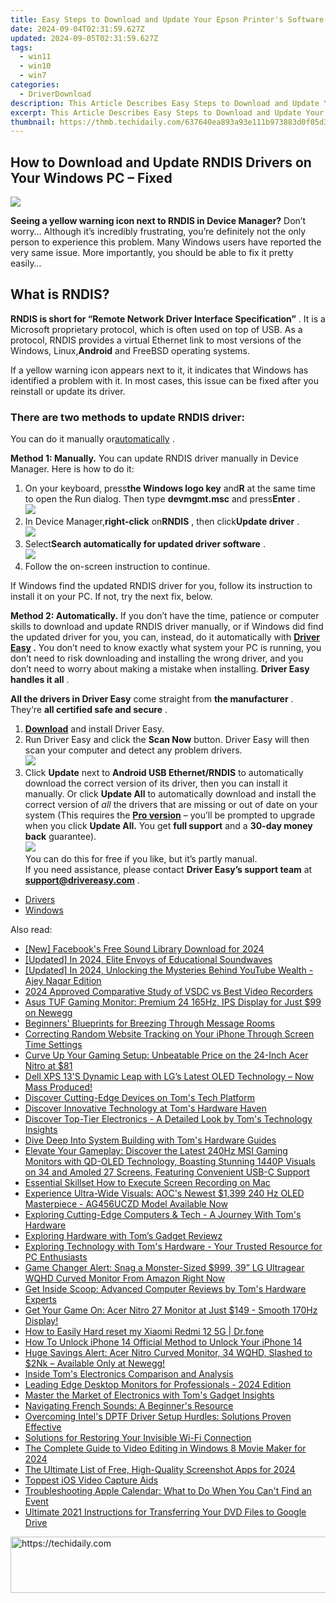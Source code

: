 ```yaml
---
title: Easy Steps to Download and Update Your Epson Printer's Software on Windows 11
date: 2024-09-04T02:31:59.627Z
updated: 2024-09-05T02:31:59.627Z
tags:
  - win11
  - win10
  - win7
categories:
  - DriverDownload
description: This Article Describes Easy Steps to Download and Update Your Epson Printer's Software on Windows 11
excerpt: This Article Describes Easy Steps to Download and Update Your Epson Printer's Software on Windows 11
thumbnail: https://thmb.techidaily.com/637640ea893a93e111b973883d0f05d3166b54a33cafa8864cd2873a58b515ce.png
---
```


## How to Download and Update RNDIS Drivers on Your Windows PC – Fixed

![](https://images.drivereasy.com/wp-content/uploads/2019/01/Snap920.png)

 **Seeing a yellow warning icon next to RNDIS in Device Manager?** Don’t worry… Although it’s incredibly frustrating, you’re definitely not the only person to experience this problem. Many Windows users have reported the very same issue. More importantly, you should be able to fix it pretty easily…

## What is RNDIS?

 **RNDIS is short for “Remote Network Driver Interface Specification”** . It is a Microsoft proprietary protocol, which is often used on top of USB. As a protocol, RNDIS provides a virtual Ethernet link to most versions of the Windows, Linux,**Android** and FreeBSD operating systems.

 If a yellow warning icon appears next to it, it indicates that Windows has identified a problem with it. In most cases, this issue can be fixed after you reinstall or update its driver.

### **There are two methods to update RNDIS driver:**

 You can do it manually or[automatically](https://tools.techidaily.com/drivereasy/download/) .

**Method 1: Manually.**  You can update RNDIS driver manually in Device Manager. Here is how to do it:

1. On your keyboard, press**the Windows logo key** and**R** at the same time to open the Run dialog. Then type **devmgmt.msc** and press**Enter** .  
![](https://images.drivereasy.com/wp-content/uploads/2019/01/snap000428.png)
2. In Device Manager,**right-click** on**RNDIS** , then click**Update driver** .  
![](https://images.drivereasy.com/wp-content/uploads/2019/01/snap000429.png)
3. Select**Search automatically for updated driver software** .  
![](https://images.drivereasy.com/wp-content/uploads/2019/01/snap000430-1.png)
4. Follow the on-screen instruction to continue.

 If Windows find the updated RNDIS driver for you, follow its instruction to install it on your PC. If not, try the next fix, below.

 **Method 2: Automatically.**  If you don’t have the time, patience or computer skills to download and update RNDIS driver manually, or if Windows did find the updated driver for you, you can, instead, do it automatically with **[Driver Easy](https://tools.techidaily.com/drivereasy/download/) .**  You don’t need to know exactly what system your PC is running, you don’t need to risk downloading and installing the wrong driver, and you don’t need to worry about making a mistake when installing. **Driver Easy handles it all** .

**All the drivers in Driver Easy** come straight from **the manufacturer** . They‘re **all certified safe and secure** .

1. **[Download](https://tools.techidaily.com/drivereasy/download/)**  and install Driver Easy.
2. Run Driver Easy and click the **Scan Now**  button. Driver Easy will then scan your computer and detect any problem drivers.  
![](https://images.drivereasy.com/wp-content/uploads/2019/01/snap000425.png)
3. Click **Update**  next to **Android USB Ethernet/RNDIS** to automatically download the correct version of its driver, then you can install it manually. Or click **Update All**  to automatically download and install the correct version of _all_  the drivers that are missing or out of date on your system (This requires the **[Pro version](https://tools.techidaily.com/drivereasy/download/)**  – you’ll be prompted to upgrade when you click **Update All.** You get **full support**  and a **30-day money back**  guarantee).  
![](https://images.drivereasy.com/wp-content/uploads/2019/01/snap000426-1.png)  
 You can do this for free if you like, but it’s partly manual.  
 If you need assistance, please contact **Driver Easy’s support team** at [**support@drivereasy.com**](https://tools.techidaily.com/drivereasy/download/) .

* [Drivers](https://tools.techidaily.com/drivereasy/download/)
* [Windows](https://tools.techidaily.com/drivereasy/download/)

<ins class="adsbygoogle"
     style="display:block"
     data-ad-format="autorelaxed"
     data-ad-client="ca-pub-7571918770474297"
     data-ad-slot="1223367746"></ins>



<ins class="adsbygoogle"
     style="display:block"
     data-ad-client="ca-pub-7571918770474297"
     data-ad-slot="8358498916"
     data-ad-format="auto"
     data-full-width-responsive="true"></ins>

<span class="atpl-alsoreadstyle">Also read:</span>
<div><ul>
<li><a href="https://facebook-video-content.techidaily.com/new-facebooks-free-sound-library-download-for-2024/"><u>[New] Facebook's Free Sound Library Download for 2024</u></a></li>
<li><a href="https://video-screen-grab.techidaily.com/updated-in-2024-elite-envoys-of-educational-soundwaves/"><u>[Updated] In 2024, Elite Envoys of Educational Soundwaves</u></a></li>
<li><a href="https://youtube-docs.techidaily.com/ed-in-2024-unlocking-the-mysteries-behind-youtube-wealth-ajey-nagar-edition/"><u>[Updated] In 2024, Unlocking the Mysteries Behind YouTube Wealth - Ajey Nagar Edition</u></a></li>
<li><a href="https://visual-screen-recording.techidaily.com/2024-approved-comparative-study-of-vsdc-vs-best-video-recorders/"><u>2024 Approved  Comparative Study of VSDC vs Best Video Recorders</u></a></li>
<li><a href="https://hardware-help.techidaily.com/asus-tuf-gaming-monitor-premium-24-165hz-ips-display-for-just-99-on-newegg/"><u>Asus TUF Gaming Monitor: Premium 24 165Hz, IPS Display for Just $99 on Newegg</u></a></li>
<li><a href="https://facebook.techidaily.com/beginners-blueprints-for-breezing-through-message-rooms/"><u>Beginners' Blueprints for Breezing Through Message Rooms</u></a></li>
<li><a href="https://fox-that.techidaily.com/correcting-random-website-tracking-on-your-iphone-through-screen-time-settings/"><u>Correcting Random Website Tracking on Your iPhone Through Screen Time Settings</u></a></li>
<li><a href="https://hardware-help.techidaily.com/curve-up-your-gaming-setup-unbeatable-price-on-the-24-inch-acer-nitro-at-81/"><u>Curve Up Your Gaming Setup: Unbeatable Price on the 24-Inch Acer Nitro at $81</u></a></li>
<li><a href="https://hardware-help.techidaily.com/dell-xps-13s-dynamic-leap-with-lgs-latest-oled-technology-now-mass-produced/"><u>Dell XPS 13'S Dynamic Leap with LG’s Latest OLED Technology – Now Mass Produced!</u></a></li>
<li><a href="https://hardware-help.techidaily.com/discover-cutting-edge-devices-on-toms-tech-platform/"><u>Discover Cutting-Edge Devices on Tom's Tech Platform</u></a></li>
<li><a href="https://hardware-help.techidaily.com/discover-innovative-technology-at-toms-hardware-haven/"><u>Discover Innovative Technology at Tom's Hardware Haven</u></a></li>
<li><a href="https://hardware-help.techidaily.com/discover-top-tier-electronics-a-detailed-look-by-toms-technology-insights/"><u>Discover Top-Tier Electronics - A Detailed Look by Tom's Technology Insights</u></a></li>
<li><a href="https://hardware-help.techidaily.com/dive-deep-into-system-building-with-toms-hardware-guides/"><u>Dive Deep Into System Building with Tom's Hardware Guides</u></a></li>
<li><a href="https://hardware-help.techidaily.com/elevate-your-gameplay-discover-the-latest-240hz-msi-gaming-monitors-with-qd-oled-technology-boasting-stunning-1440p-visuals-on-34-and-amoled-27-screens-feat45/"><u>Elevate Your Gameplay: Discover the Latest 240Hz MSI Gaming Monitors with QD-OLED Technology, Boasting Stunning 1440P Visuals on 34 and Amoled 27 Screens, Featuring Convenient USB-C Support</u></a></li>
<li><a href="https://screen-capture.techidaily.com/essential-skillset-how-to-execute-screen-recording-on-mac/"><u>Essential Skillset  How to Execute Screen Recording on Mac</u></a></li>
<li><a href="https://hardware-help.techidaily.com/experience-ultra-wide-visuals-aocs-newest-1399-240-hz-oled-masterpiece-ag456uczd-model-available-now/"><u>Experience Ultra-Wide Visuals: AOC's Newest $1,399 240 Hz OLED Masterpiece - AG456UCZD Model Available Now</u></a></li>
<li><a href="https://hardware-help.techidaily.com/exploring-cutting-edge-computers-and-tech-a-journey-with-toms-hardware/"><u>Exploring Cutting-Edge Computers & Tech - A Journey With Tom's Hardware</u></a></li>
<li><a href="https://hardware-help.techidaily.com/exploring-hardware-with-toms-gadget-reviewz/"><u>Exploring Hardware with Tom’s Gadget Reviewz</u></a></li>
<li><a href="https://hardware-help.techidaily.com/exploring-technology-with-toms-hardware-your-trusted-resource-for-pc-enthusiasts/"><u>Exploring Technology with Tom's Hardware - Your Trusted Resource for PC Enthusiasts</u></a></li>
<li><a href="https://hardware-help.techidaily.com/game-changer-alert-snag-a-monster-sized-999-39-lg-ultragear-wqhd-curved-monitor-from-amazon-right-now/"><u>Game Changer Alert: Snag a Monster-Sized $999, 39” LG Ultragear WQHD Curved Monitor From Amazon Right Now</u></a></li>
<li><a href="https://hardware-help.techidaily.com/get-inside-scoop-advanced-computer-reviews-by-toms-hardware-experts/"><u>Get Inside Scoop: Advanced Computer Reviews by Tom's Hardware Experts</u></a></li>
<li><a href="https://hardware-help.techidaily.com/get-your-game-on-acer-nitro-27-monitor-at-just-149-smooth-170hz-display/"><u>Get Your Game On: Acer Nitro 27 Monitor at Just $149 - Smooth 170Hz Display!</u></a></li>
<li><a href="https://techidaily.com/how-to-easily-hard-reset-my-xiaomi-redmi-12-5g-drfone-by-drfone-reset-android-reset-android/"><u>How to Easily Hard reset my Xiaomi Redmi 12 5G | Dr.fone</u></a></li>
<li><a href="https://sim-unlock.techidaily.com/how-to-unlock-iphone-14-official-method-to-unlock-your-iphone-14-by-drfone-ios/"><u>How To Unlock iPhone 14 Official Method to Unlock Your iPhone 14</u></a></li>
<li><a href="https://hardware-help.techidaily.com/huge-savings-alert-acer-nitro-curved-monitor-34-wqhd-slashed-to-2nk-available-only-at-newegg/"><u>Huge Savings Alert: Acer Nitro Curved Monitor, 34 WQHD, Slashed to $2Nk – Available Only at Newegg!</u></a></li>
<li><a href="https://hardware-help.techidaily.com/inside-toms-electronics-comparison-and-analysis/"><u>Inside Tom's Electronics Comparison and Analysis</u></a></li>
<li><a href="https://hardware-help.techidaily.com/leading-edge-desktop-monitors-for-professionals-2024-edition/"><u>Leading Edge Desktop Monitors for Professionals - 2024 Edition</u></a></li>
<li><a href="https://hardware-help.techidaily.com/master-the-market-of-electronics-with-toms-gadget-insights/"><u>Master the Market of Electronics with Tom's Gadget Insights</u></a></li>
<li><a href="https://mondly-stories.techidaily.com/navigating-french-sounds-a-beginners-resource/"><u>Navigating French Sounds: A Beginner's Resource</u></a></li>
<li><a href="https://driver-download.techidaily.com/overcoming-intels-dptf-driver-setup-hurdles-solutions-proven-effective/"><u>Overcoming Intel's DPTF Driver Setup Hurdles: Solutions Proven Effective</u></a></li>
<li><a href="https://techtrends.techidaily.com/solutions-for-restoring-your-invisible-wi-fi-connection/"><u>Solutions for Restoring Your Invisible Wi-Fi Connection</u></a></li>
<li><a href="https://some-guidance.techidaily.com/the-complete-guide-to-video-editing-in-windows-8-movie-maker-for-2024/"><u>The Complete Guide to Video Editing in Windows 8 Movie Maker for 2024</u></a></li>
<li><a href="https://screen-mirroring-recording.techidaily.com/the-ultimate-list-of-free-high-quality-screenshot-apps-for-2024/"><u>The Ultimate List of Free, High-Quality Screenshot Apps for 2024</u></a></li>
<li><a href="https://extra-resources.techidaily.com/toppest-ios-video-capture-aids/"><u>Toppest iOS Video Capture Aids</u></a></li>
<li><a href="https://fox-that.techidaily.com/troubleshooting-apple-calendar-what-to-do-when-you-cant-find-an-event/"><u>Troubleshooting Apple Calendar: What to Do When You Can't Find an Event</u></a></li>
<li><a href="https://solve-outstanding.techidaily.com/ultimate-2021-instructions-for-transferring-your-dvd-files-to-google-drive/"><u>Ultimate 2021 Instructions for Transferring Your DVD Files to Google Drive</u></a></li>
</ul></div>

<!-- affiliate ads begin -->
<a href="https://appsumo.8odi.net/c/5597632/2043662/7443" target="_top" id="2043662">
  <img src="//a.impactradius-go.com/display-ad/7443-2043662" border="0" alt="https://techidaily.com" width="728" height="90"/>
</a>
<img height="0" width="0" src="https://appsumo.8odi.net/i/5597632/2043662/7443" style="position:absolute;visibility:hidden;" border="0" />
<!-- affiliate ads end -->